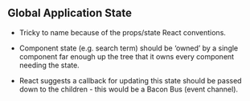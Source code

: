 
## Global Application State

- Tricky to name because of the props/state React conventions.

- Component state (e.g. search term) should be ‘owned’ by a single component far enough up the tree that it owns every component needing the state.
- React suggests a callback for updating this state should be passed down to the children - this would be a Bacon Bus (event channel).
